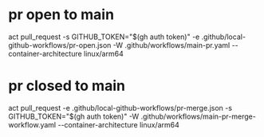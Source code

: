 
# pr open to main
 act pull_request -s GITHUB_TOKEN="$(gh auth token)" -e .github/local-github-workflows/pr-open.json -W .github/workflows/main-pr.yaml --container-architecture linux/arm64

# pr closed to main

act pull_request -e .github/local-github-workflows/pr-merge.json -s GITHUB_TOKEN="$(gh auth token)" -W .github/workflows/main-pr-merge-workflow.yaml --container-architecture linux/arm64 

